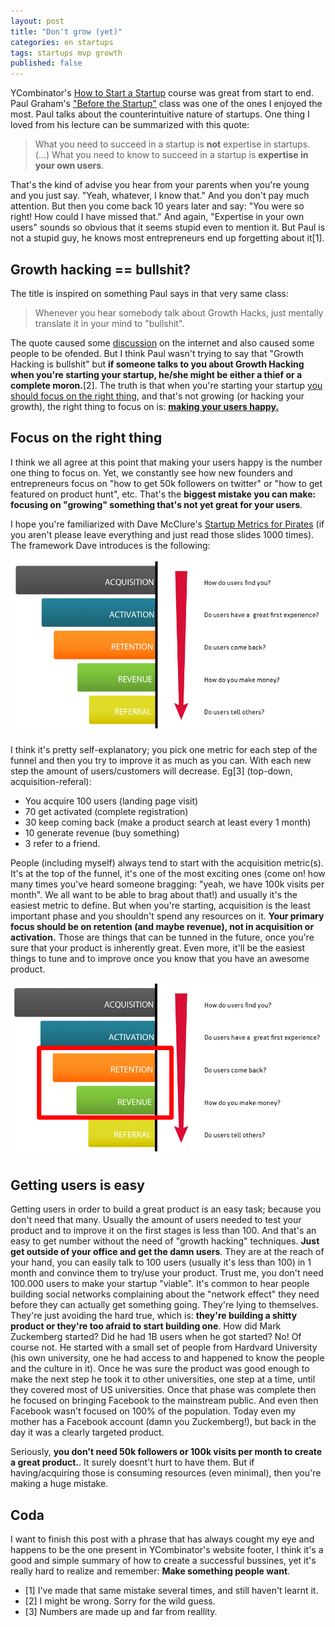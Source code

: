 ```yaml
---
layout: post
title: "Don't grow (yet)"
categories: en startups
tags: startups mvp growth
published: false
---
```


YCombinator's [How to Start a Startup](http://startupclass.samaltman.com/) course was great from start to end. Paul Graham's ["Before the Startup"](http://startupclass.samaltman.com/courses/lec03/) class was one of the ones I enjoyed the most. Paul talks about the counterintuitive nature of startups. One thing I loved from his lecture can be summarized with this quote:

> What you need to succeed in a startup is **not** expertise in startups. (...) What you need to know to succeed in a startup is **expertise in your own users**.

That's the kind of advise you hear from your parents when you're young and you just say. "Yeah, whatever, I know that." And you don't pay much attention. But then you come back 10 years later and say: "You were so right! How could I have missed that." And again, "Expertise in your own users" sounds so obvious that it seems stupid even to mention it. But Paul is not a stupid guy, he knows most entrepreneurs end up forgetting about it[1].

## Growth hacking == bullshit?

The title is inspired on something Paul says in that very same class:

> Whenever you hear somebody talk about Growth Hacks, just mentally translate it in your mind to "bullshit".

The quote caused some [discussion](https://growthhackers.com/questions/ask-gh-what-do-you-think-of-paul-grahams-comment-about-growth-hacking/) on the internet and also caused some people to be ofended. But I think Paul wasn't trying to say that "Growth Hacking is bullshit" but **if someone talks to you about Growth Hacking when you're starting your startup, he/she might be either a thief or a complete moron.**[2]. The truth is that when you're starting your startup [you should focus on the right thing](http://www.feld.com/archives/2013/11/focus-focus-focus.html), and that's not growing (or hacking your growth), the right thing to focus on is: [**making your users happy.**](https://twitter.com/paulg/status/504341571345866752)

## Focus on the right thing

I think we all agree at this point that making your users happy is the number one thing to focus on. Yet, we constantly see how new founders and entrepreneurs focus on "how to get 50k followers on twitter" or "how to get featured on product hunt", etc. That's the **biggest mistake you can make: focusing on "growing" something that's not yet great for your users**.

I hope you're familiarized with Dave McClure's [Startup Metrics for Pirates](http://www.slideshare.net/dmc500hats/startup-metrics-for-pirates-long-version) (if you aren't please leave everything and just read those slides 1000 times). The framework Dave introduces is the following:

![Pirate Metrics](/img/posts/2014-12-07-dont-grow/pirate-metrics-1.png)

I think it's pretty self-explanatory; you pick one metric for each step of the funnel and then you try to improve it as much as you can. With each new step the amount of users/customers will decrease. Eg\[3\] (top-down, acquisition-referal):

* You acquire 100 users (landing page visit)
* 70 get activated (complete registration)
* 30 keep coming back (make a product search at least every 1 month)
* 10 generate revenue (buy something)
* 3 refer to a friend.

People (including myself) always tend to start with the acquisition metric(s). It's at the top of the funnel, it's one of the most exciting ones (come on! how many times you've heard someone bragging: "yeah, we have 100k visits per month". We all want to be able to brag about that!) and usually it's the easiest metric to define. But when you're starting, acquisition is the least important phase and you shouldn't spend any resources on it. **Your primary focus should be on retention (and maybe revenue), not in acquisition or activation.** Those are things that can be tunned in the future, once you're sure that your product is inherently great. Even more, it'll be the easiest things to tune and to improve once you know that you have an awesome product.

![Pirate Metrics focused on retention](/img/posts/2014-12-07-dont-grow/pirate-metrics-2.png)

## Getting users is easy

Getting users in order to build a great product is an easy task; because you don't need that many. Usually the amount of users needed to test your product and to improve it on the first stages is less than 100. And that's an easy to get number without the need of "growth hacking" techniques. **Just get outside of your office and get the damn users**. They are at the reach of your hand, you can easily talk to 100 users (usually it's less than 100) in 1 month and convince them to try/use your product. Trust me, you don't need 100.000 users to make your startup "viable". It's common to hear people building social networks complaining about the "network effect" they need before they can actually get something going. They're lying to themselves. They're just avoiding the hard true, which is: **they're building a shitty product or they're too afraid to start building one**. How did Mark Zuckemberg started? Did he had 1B users when he got started? No! Of course not. He started with a small set of people from Hardvard University (his own university, one he had access to and happened to know the people and the culture in it). Once he was sure the product was good enough to make the next step he took it to other universities, one step at a time, until they covered most of US universities. Once that phase was complete then he focused on bringing Facebook to the mainstream public. And even then Facebook wasn't focused on 100% of the population. Today even my mother has a Facebook account (damn you Zuckemberg!), but back in the day it was a clearly targeted product.

Seriously, **you don't need 50k followers or 100k visits per month to create a great product.**. It surely doesnt't hurt to have them. But if having/acquiring those is consuming resources (even minimal), then you're making a huge mistake.

## Coda

I want to finish this post with a phrase that has always cought my eye and happens to be the one present in YCombinator's website footer, I think it's a good and simple summary of how to create a successful bussines, yet it's really hard to realize and remember: **Make something people want**.

* [1] I've made that same mistake several times, and still haven't learnt it.
* [2] I might be wrong. Sorry for the wild guess.
* [3] Numbers are made up and far from reallity.